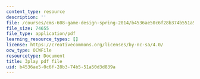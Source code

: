 ```yaml
---
content_type: resource
description: ''
file: /courses/cms-608-game-design-spring-2014/b4536ae50c6f28b374b551a50d3d839a_1506661.pdf
file_size: 74655
file_type: application/pdf
learning_resource_types: []
license: https://creativecommons.org/licenses/by-nc-sa/4.0/
ocw_type: OCWFile
resourcetype: Document
title: 3play pdf file
uid: b4536ae5-0c6f-28b3-74b5-51a50d3d839a
---
```

